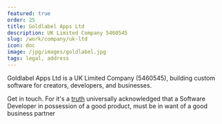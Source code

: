 ```yaml
---
featured: true
order: 25
title: Goldlabel Apps Ltd 
description: UK Limited Company 5460545
slug: /work/company/uk-ltd
icon: doc
image: /jpg/images/goldlabel.jpg
tags: legal, address
---
```

Goldlabel Apps Ltd is a UK Limited Company (5460545), building custom software for creators, developers, and businesses.

Get in touch. For it's a [truth](https://www.goodreads.com/quotes/5882-it-is-a-truth-universally-acknowledged-that-a-single-man) universally acknowledged that a Software Developer in possession of a good product, must be in want of a good business partner
